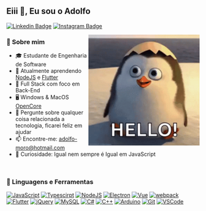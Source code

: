 ## Eiii 👋, Eu sou o Adolfo
[![Linkedin Badge](https://img.shields.io/badge/-LinkedIn-0e76a8?style=flat-square&logo=Linkedin&logoColor=white)](https://linkedin.com/in/adolfomoro)
[![Instagram Badge](https://img.shields.io/badge/-Instagram-e4405f?style=flat-square&logo=Instagram&logoColor=white)](https://instagram.com/tolfin.me/)
<br>

<img align="right" alt="GIF" src="https://raw.githubusercontent.com/adolfomoro/adolfomoro/main/assets/hello.gif" width="290px"/>

### :book: Sobre mim
- 🎓    Estudante de Engenharia de Software
- 🌱    Atualmente aprendendo [NodeJS](https://nodejs.org/) e [Flutter](https://flutter.dev/)
- 🚀    Full Stack com foco em Back-End
- 🖥️    Windows & MacOS [OpenCore](https://dortania.github.io/OpenCore-Install-Guide/)
- 💬    Pergunte sobre qualquer coisa relacionada a tecnologia, ficarei feliz em ajudar
- 📫    Encontre-me: adolfo-moro@hotmail.com
- 👾    Curiosidade: Igual nem sempre é Igual em JavaScript
<br>

### 🔨 Linguagens e Ferramentas
<a href="https://developer.mozilla.org/en-US/docs/Web/JavaScript" target="_blank"><img alt="JavaScript" height="42px" src="https://cdn.jsdelivr.net/gh/devicons/devicon/icons/javascript/javascript-original.svg"></a>
<a href="https://www.typescriptlang.org/" target="_blank"><img alt="Typescirpt" height="42px" src="https://cdn.jsdelivr.net/gh/devicons/devicon/icons/typescript/typescript-original.svg"></a>
<a href="https://www.nodejs.org/" target="_blank"><img alt="NodeJS" height="42px" src="https://cdn.jsdelivr.net/gh/devicons/devicon/icons/nodejs/nodejs-original.svg"></a>
<a href="https://www.electronjs.org/" target="_blank"><img alt="Electron" height="42px" src="https://cdn.jsdelivr.net/gh/devicons/devicon/icons/electron/electron-original.svg"></a>
<a href="https://vuejs.org/" target="_blank"><img alt="Vue" height="42px" src="https://cdn.jsdelivr.net/gh/devicons/devicon/icons/vuejs/vuejs-original.svg"></a>
<a href="https://webpack.js.org/" target="_blank"><img alt="webpack" height="42px" src="https://cdn.jsdelivr.net/gh/devicons/devicon/icons/webpack/webpack-original.svg"></a>
<a href="https://flutter.dev/" target="_blank"><img alt="Flutter" height="42px" src="https://cdn.jsdelivr.net/gh/devicons/devicon/icons/flutter/flutter-original.svg"></a>
<a href="https://jquery.com/" target="_blank"><img alt="jQuery" height="42px" src="https://cdn.jsdelivr.net/gh/devicons/devicon/icons/jquery/jquery-original.svg"></a>
<a href="https://www.mysql.com/" target="_blank"><img alt="MySQL" height="42px" src="https://cdn.jsdelivr.net/gh/devicons/devicon/icons/mysql/mysql-original.svg"></a>
<a href="https://learn.microsoft.com/dotnet/csharp/" target="_blank"><img alt="C#" height="42px" src="https://cdn.jsdelivr.net/gh/devicons/devicon/icons/csharp/csharp-original.svg"></a>
<a href="https://learn.microsoft.com/cpp/cpp/" target="_blank"><img alt="C++" height="42px" src="https://cdn.jsdelivr.net/gh/devicons/devicon/icons/cplusplus/cplusplus-original.svg"></a>
<a href="https://www.arduino.cc/" target="_blank"><img alt="Arduino" height="42px" src="https://cdn.jsdelivr.net/gh/devicons/devicon/icons/arduino/arduino-original.svg"></a>
<a href="https://git-scm.com/" target="_blank"><img alt="Git" height="42px" src="https://cdn.jsdelivr.net/gh/devicons/devicon/icons/git/git-original.svg"></a>
<a href="https://code.visualstudio.com/" target="_blank"><img alt="VSCode" src="https://cdn.jsdelivr.net/gh/devicons/devicon/icons/vscode/vscode-original.svg" height='42px'/></a>

<br>
